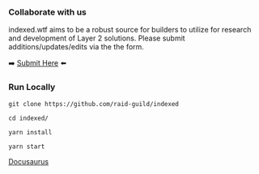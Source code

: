 ### Collaborate with us

indexed.wtf aims to be a robust source for builders to utilize for research and development of Layer 2 solutions. Please submit additions/updates/edits via the the form.

➡️ [Submit Here](https://docs.google.com/forms/d/e/1FAIpQLScbMNeGoQEOrvuuvrk6xaZvdE2PzKiALAMcZ14v48ARS4fIHg/viewform) ⬅️

### Run Locally

```
git clone https://github.com/raid-guild/indexed

cd indexed/

yarn install

yarn start
```

[Docusaurus](https://v2.docusaurus.io/docs/)

